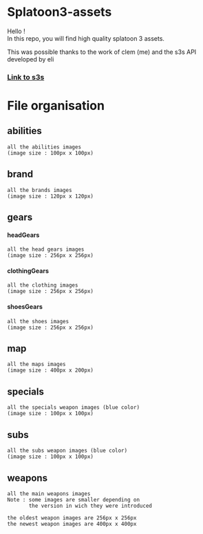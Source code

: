 # Splatoon3-assets
Hello !  
In this repo, you will find high quality splatoon 3 assets.  

This was possible thanks to the work of clem (me) and the s3s API developed by eli
### [Link to s3s](https://github.com/frozenpandaman/s3s)

# File organisation

## abilities
    all the abilities images
    (image size : 100px x 100px)

## brand
    all the brands images
    (image size : 120px x 120px)

## gears
#### headGears
    all the head gears images
    (image size : 256px x 256px)

#### clothingGears
    all the clothing images
    (image size : 256px x 256px)

#### shoesGears
    all the shoes images
    (image size : 256px x 256px)

## map
    all the maps images
    (image size : 400px x 200px)

## specials
    all the specials weapon images (blue color)
    (image size : 100px x 100px)

## subs
    all the subs weapon images (blue color)
    (image size : 100px x 100px)


## weapons
    all the main weapons images
    Note : some images are smaller depending on
           the version in wich they were introduced
           
    the oldest weapon images are 256px x 256px
    the newest weapon images are 400px x 400px